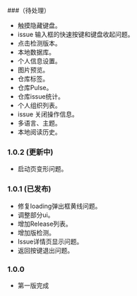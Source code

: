 
###（待处理）

* 触摸隐藏键盘。
* issue 输入框的快速按键和键盘收起问题。
* 点击检测版本。
* 本地数据库。
* 个人信息设置。
* 图片预览。
* 仓库标签。
* 仓库Pulse。
* 仓库issue统计。
* 个人组织列表。
* issue 关闭操作信息。
* 多语言、主题。
* 本地阅读历史。

### 1.0.2 (更新中)

* 启动页变形问题。


### 1.0.1 (已发布)

* 修复loading弹出框黄线问题。
* 调整部分ui。
* 增加Release列表。
* 增加版检测。
* Issue详情页显示问题。
* 返回按键退出问题。



### 1.0.0

* 第一版完成